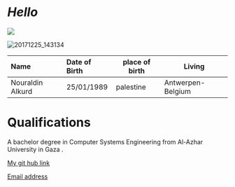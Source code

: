 #  *Hello*
![](Images/nour.jpg.jpg)

![20171225_143134](https://user-images.githubusercontent.com/57639246/82128015-fac14180-97b7-11ea-9cf3-b9df33a98627.jpg)


|Name|Date of Birth|place of birth|Living|
|:----|:----|----|----|
|Nouraldin Alkurd|25/01/1989|palestine|Antwerpen-Belgium|

# Qualifications
A bachelor degree in Computer Systems Engineering from
Al-Azhar University in Gaza .


[ My git hub link](https://github.com/nouralkurd)

[Email address](Nouralidn.alkurd@hotmail.com)
